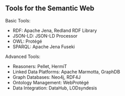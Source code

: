 ## Tools for the Semantic Web

Basic Tools:
- RDF: Apache Jena, Redland RDF Library
- JSON-LD: JSON-LD Processor
- OWL: Protégé
- SPARQL: Apache Jena Fuseki


Advanced Tools:
- Reasoners: Pellet, HermiT
- Linked Data Platforms: Apache Marmotta, GraphDB 
- Graph Databases: Neo4j, RDF4J
- Ontology Management: WebProtégé
- Data Integration: DataHub, LODsyndesis
